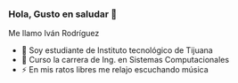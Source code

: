 ### Hola, Gusto en saludar 👋

<!--
**ivanrj96/ivanrj96** is a ✨ _special_ ✨ repository because its `README.md` (this file) appears on your GitHub profile.

Here are some ideas to get you started:


-->

Me llamo Iván Rodríguez

- 🔭 Soy estudiante de Instituto tecnológico de Tijuana
- 💬 Curso la carrera de Ing. en Sistemas Computacionales
- ⚡ En mis ratos libres me relajo escuchando música

